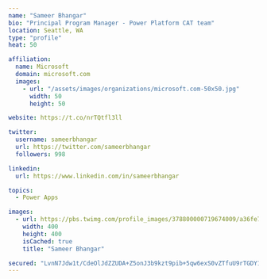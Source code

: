 ```yaml
---
name: "Sameer Bhangar"
bio: "Principal Program Manager - Power Platform CAT team"
location: Seattle, WA
type: "profile"
heat: 50

affiliation:
  name: Microsoft
  domain: microsoft.com
  images:
    - url: "/assets/images/organizations/microsoft.com-50x50.jpg"
      width: 50
      height: 50

website: https://t.co/nrTQtfl3ll

twitter:
  username: sameerbhangar
  url: https://twitter.com/sameerbhangar
  followers: 998

linkedin:
  url: https://www.linkedin.com/in/sameerbhangar

topics:
  - Power Apps

images:
  - url: https://pbs.twimg.com/profile_images/378800000719674009/a36fe7ddfab1778b76e5793772e43798_400x400.jpeg
    width: 400
    height: 400
    isCached: true
    title: "Sameer Bhangar"

secured: "LvnN7Jdw1t/CdeOlJdZZUDA+Z5onJ3b9kzt9pib+5qw6exS0vZTfuU9rTGDY1xd7rS5MmSNfcGN96hKfD5qP+86wFHCHTZqo8mjbcCQum3li57rLdFGsLUXQD/nUFUDXB2qZl/IT0y/5IlO3sJgMGStsiWec0RUN4h0eE3NnafTsmxdhmKQ5v/mvwrbmpvZDJ7Fs+OCPtKe6sBCBsz7AuKEbvn4eGaAiN20oa5Vv7uzL4uQOVNlcOlLcWf3Rr0qsV9+s+8C7tw5gvwwoYuJN1meoYT2VnzZOJQKOgK640/e9aX2hfcqk/6h0qp27ew7i0xPAR24Zduc9E2D9qlpTRX8T+rMP5GF4Pjn3PFPlWNY4i/rDAFGINmHdJ5uIV7c7fp0SbR6MnHYBzyApp7jqXQ==;gNiEzvS+6Zmkw2tMdPkpYQ=="
---
```


